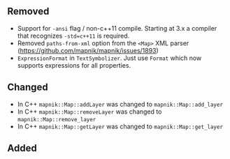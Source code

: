 ## Removed

 - Support for `-ansi` flag / non-c++11 compile. Starting at 3.x a compiler that recognizes `-std=c++11` is required.
 - Removed `paths-from-xml` option from the `<Map>` XML parser (https://github.com/mapnik/mapnik/issues/1893)
 - `ExpressionFormat` in `TextSymbolizer`. Just use `Format` which now supports expressions for all properties.

## Changed

 - In C++ `mapnik::Map::addLayer` was changed to `mapnik::Map::add_layer`
 - In C++ `mapnik::Map::removeLayer` was changed to `mapnik::Map::remove_layer`
 - In C++ `mapnik::Map::getLayer` was changed to `mapnik::Map::get_layer`

## Added
